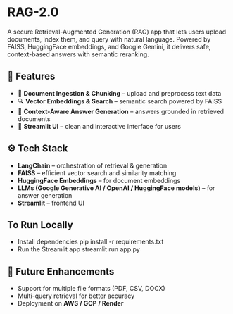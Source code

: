 # RAG-2.0
A secure Retrieval-Augmented Generation (RAG) app that lets users upload documents, index them, and query with natural language. Powered by FAISS, HuggingFace embeddings, and Google Gemini, it delivers safe, context-based answers with semantic reranking.

🚀 Features
------------
* 📄 **Document Ingestion & Chunking** – upload and preprocess text data
* 🔍 **Vector Embeddings & Search** – semantic search powered by FAISS
* 🤖 **Context-Aware Answer Generation** – answers grounded in retrieved documents
* 🎨 **Streamlit UI** – clean and interactive interface for users

⚙️ Tech Stack
-----------------
* **LangChain** – orchestration of retrieval & generation
* **FAISS** – efficient vector search and similarity matching
* **HuggingFace Embeddings** – for document embeddings
* **LLMs (Google Generative AI / OpenAI / HuggingFace models)** – for answer generation
* **Streamlit** – frontend UI

To Run Locally
-------------------
- Install dependencies
pip install -r requirements.txt
- Run the Streamlit app
streamlit run app.py

🌟 Future Enhancements
-----------------------
* Support for multiple file formats (PDF, CSV, DOCX)
* Multi-query retrieval for better accuracy
* Deployment on **AWS / GCP / Render**
